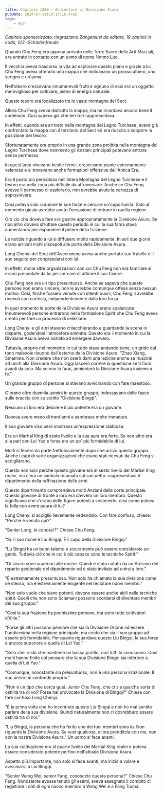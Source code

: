 ```yaml
---
title: Capitolo 1200 – Annientare la Divisione Asura
pubDate: 2024-07-11T14:13:16.479Z
tags:
    - mga
---
```



<em>Capitolo sponsorizzato, ringraziamo Zangetsus!
da editare,
19 capitoli in coda, 0/3
-Schadenfreude</em>


Quando Chu Feng era appena arrivato nelle Terre Sacre delle Arti Marziali, era entrato in contatto con un uomo di nome Nonno Luo.


Il vecchio aveva trascorso la vita ad esplorare questo piano e grazie a lui Chu Feng aveva ottenuto una mappa che indicavano un grosso albero, uno scrigno e un'arma.


Nell'albero crescevano innumerevoli frutti e ognuno di essi era un oggetto meraviglioso per coltivare, pieno di energia naturale.


Questo tesoro era localizzato tra le vaste montagna del Sect.


Allora Chu Feng aveva distrutto la mappa, ma ne ricordava ancora bene il contenuto. Così sapeva già che territori rappresentava.


In effetti, quando era arrivato nella montagna del Legno Turchese, aveva già confrontato la mappa con il territorio del Sect ed era riuscito a scoprire la posizione del tesoro.


Sfortunatamente era proprio in una grande zona proibita nella montagna del Legno Turchese dove nemmeno gli Anziani principali potevano entrare senza permesso.


In quest'area vivevano bestie feroci, crescevano piante estremamente velenose e si trovavano anche formazioni offensive dell'Antica Era.


Era il posto più pericoloso nell'intera Montagna del Legno Turchese e il tesoro era nella zona più difficile da attraversare. Anche se Chu Feng avesse il permesso di esplorarlo, non avrebbe avuto la certezza di sopravvivere.


Così poteva solo radunare le sue forze e cercare un'opportunità. Solo al momento giusto avrebbe avuto l'occasione di entrare in quella regione.


Ora ciò che doveva fare era gestire appropriatamente la Divisione Asura. Se non altro doveva sfruttare questo periodo in cui la sua fama stava aumentando per espandere il potere della frazione.


Le notizie riguardo a lui si diffusero molto rapidamente. In soli due giorni erano arrivati molti discepoli alle porte della Divisione Asura.


Long Chenyi del Sect dell'Ascensione aveva anche portato suo fratello e il suo seguito per congratularsi con lui.


In effetti, molte altre organizzazioni con cui Chu Feng non era familiare si erano presentate da lui per cercare di attirare il suo favore.


Chu Feng non era un tipo presuntuoso. Anche se sapeva che queste persone non erano sincere, non le avrebbe comunque offese senza nessun motivo. Così, finché fossero venute con intenti buoni, Chu Feng li avrebbe ricevuti con cortesia, indipendentemente dalla loro forza.


In quel momento le porte della Divisione Asura erano spalancate. Innumerevoli persone entrarono nella formazione Spirit che Chu Feng aveva creato per fare un processo di selezione.


Long Chenyi e gli altri stavano chiacchierando e guardando la scena in disparte, godendosi l'atmosfera animata. Questo era il momento in cui la Divisione Asura aveva iniziato ad emergere davvero.


Tuttavia, proprio nel momento in cui tutto stava andando bene, un grido dal tono malevole risuonò dall'esterno della Divisione Asura: "Zhao Xiang, Smamma. Non credere che non oserò darti una lezione anche se riuscirai ad unirti alla Divisione Asura. Oggi lascerò correre la questione se ti farai avanti da solo. Ma se non lo farai, annienterò la Divisione Asura insieme a te."


Un grande gruppo di persone si stavano avvicinando con fare maestoso.


C'erano oltre duemila uomini in questo gruppo, indossavano delle fasce sulle braccia con su scritto "Divisione Bingqi".


Nessuno di loro era debole e il più potente era un giovane.


Doveva avere meno di trent'anni e sembrava molto immaturo.


Il suo giovane viso però mostrava un'espressione rabbiosa.


Era un Martial King di sesto livello e la sua aura era forte. Se non altro era alla pari con Lei Yao e forse era un po' più formidabile di lui.


Molti si fecero da parte frettolosamente dopo che arrivò questo gruppo. Anche i capi di varie organizzazioni che erano stati ricevuti da Chu Feng si accigliarono.


Questo non solo perché questo giovane era al sesto livello del Martial King realm, ma c'era un simbolo ricamato sul suo petto: rappresentava il dipartimento della raffinazione delle armi.


Questo dipartimento comprendeva molti Anziani della corte principale. Questo giovane di fronte a loro era davvero un loro membro. Questo significava che c'erano delle figure potenti a sostenerlo, così come poteva la folla non avere paura di lui?


Long Chenyi si accigliò lievemente vedendolo. Con fare confuso, chiese: "Perché è venuto qui?"


"Senior Long, lo conosci?" Chiese Chu Feng.


"Sì. Il suo nome è Liu Bingqi. È il capo della Divisione Bingqi."


"Lu Bingqi ha un buon talento e sicuramente può essere considerato un genio. Tuttavia ciò che in cui è più capace sono le tecniche Spirit."


"Di sicuro sono superiori alle nostre. Quindi è stato notato da un Anziano del reparto gestionale del dipartimento ed è stato invitato ad unirsi a loro."


"È estremamente presuntuoso. Non solo ha chiamato la sua divisione come sé stesso, ma è estremamente esigente nel reclutare nuovi membri."


"Non solo vuole che siano potenti, devono essere anche abili nelle tecniche spirit. Quelli che non sono Sciamani possono scordarsi di diventare membri del suo gruppo."


"Così la sua frazione ha pochissime persone, ma sono tutte coltivatori d'élite."


"Forse gli altri possono pensare che sia la Divisione Orione ad essere l'undicesima nella regione principale, ma credo che sia il suo gruppo ad essere più formidabile. Per quanto riguardava questo Liu Bingqi, la sua forza è ancora superiore a quella di Lei Yao."


"Solo che, visto che mantiene un basso profilo, non tutti lo conoscono. Così molti hanno finito col pensare che la sua Divisione Bingqi sia inferiore a quella di Lei Yao."


"Comunque, nonostante sia presuntuoso, non è una persona irrazionale. Il suo arrivo mi confonde proprio."


"Non è un tipo che cerca guai. Junior Chu Feng, che ci sia qualche sorta di ostilità tra di voi? Forse hai provocato la Divisione di Bingqi?" Chiese con fare confuso Long Chenyi.


"È la prima volta che ho incontrato questo Liu Bingqi e non ho mai sentito parlare della sua divisione. Quindi naturalmente non ci dovrebbero essere ostilità tra di noi."


"Liu Bingqi, la persona che ha ferito uno dei tuoi membri sono io. Non riguarda la Divisione Asura. Se vuoi qualcosa, allora prenditela con me, non con la nostra Divisione Asura." Un uomo si fece avanti.


La sua coltivazione era al quarto livello del Martial King realm e poteva essere considerato potente perfino nell'attuale Divisione Asura.


Aspetto più importante, non solo si fece avanti, ma iniziò a volare e avvicinarsi a Liu Bingqi.


"Senior Wang Wei, senior Fang, conoscete questa persona?" Chiese Chu Feng. Nonostante avesse tenuto gli esami, aveva assegnato il compito di registrare i dati di ogni nuovo membro a Wang Wei e a Fang Tuohai.


